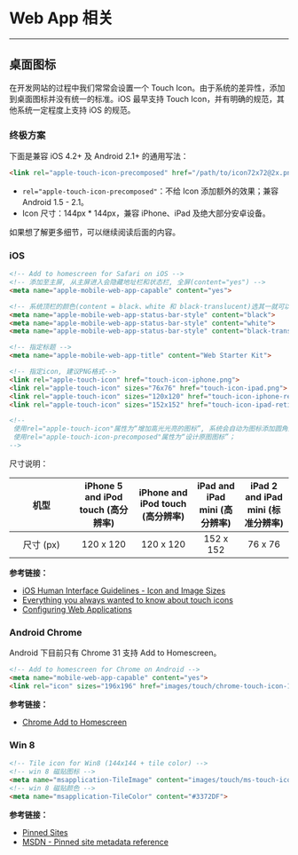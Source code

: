 # Web App 相关
---

## 桌面图标

在开发网站的过程中我们常常会设置一个 Touch Icon。由于系统的差异性，添加到桌面图标并没有统一的标准。iOS 最早支持 Touch Icon，并有明确的规范，其他系统一定程度上支持 iOS 的规范。

### 终极方案

下面是兼容 iOS 4.2+ 及 Android 2.1+ 的通用写法：

```html
<link rel="apple-touch-icon-precomposed" href="/path/to/icon72x72@2x.png">
```
- `rel="apple-touch-icon-precomposed"`：不给 Icon 添加额外的效果；兼容 Android 1.5 - 2.1。
- Icon 尺寸：144px * 144px，兼容 iPhone、iPad 及绝大部分安卓设备。

如果想了解更多细节，可以继续阅读后面的内容。

### iOS

```html
<!-- Add to homescreen for Safari on iOS -->
<!-- 添加至主屏, 从主屏进入会隐藏地址栏和状态栏, 全屏(content="yes") -->
<meta name="apple-mobile-web-app-capable" content="yes">

<!-- 系统顶栏的颜色(content = black、white 和 black-translucent)选其一就可以 -->
<meta name="apple-mobile-web-app-status-bar-style" content="black">
<meta name="apple-mobile-web-app-status-bar-style" content="white">
<meta name="apple-mobile-web-app-status-bar-style" content="black-translucent">

<!-- 指定标题 -->
<meta name="apple-mobile-web-app-title" content="Web Starter Kit">

<!-- 指定icon, 建议PNG格式-->
<link rel="apple-touch-icon" href="touch-icon-iphone.png">
<link rel="apple-touch-icon" sizes="76x76" href="touch-icon-ipad.png">
<link rel="apple-touch-icon" sizes="120x120" href="touch-icon-iphone-retina.png">
<link rel="apple-touch-icon" sizes="152x152" href="touch-icon-ipad-retina.png">

<!--
 使用rel="apple-touch-icon"属性为“增加高光光亮的图标”, 系统会自动为图标添加圆角及高光；
 使用rel="apple-touch-icon-precomposed"属性为“设计原图图标”；
-->
```
尺寸说明：

<table class="am-table am-table-bd am-table-striped" style="text-align: center;">
  <thead style="text-align: center;">
  <tr>
    <th style="width:100px; text-align: center">机型</th>
    <th>iPhone 5 and iPod touch (高分辨率)</th>
    <th>iPhone and iPod touch (高分辨率)</th>
    <th>iPad and iPad mini (高分辨率)</th>
    <th>iPad 2 and iPad mini (标准分辨率)</th>
  </tr>
  </thead>
  <tbody>
  <tr>
    <td>尺寸 (px)</td>
    <td>120 x 120</td>
    <td>120 x 120</td>
    <td>152 x 152</td>
    <td>76 x 76</td>
  </tr>
  </tbody>
</table>

__参考链接：__

- [iOS Human Interface Guidelines - Icon and Image Sizes
](https://developer.apple.com/library/ios/documentation/UserExperience/Conceptual/MobileHIG/IconMatrix.html)
- [Everything you always wanted to know about touch icons](http://mathiasbynens.be/notes/touch-icons)
- [Configuring Web Applications](https://developer.apple.com/library/ios/documentation/AppleApplications/Reference/SafariWebContent/ConfiguringWebApplications/ConfiguringWebApplications.html)

### Android Chrome

Android 下目前只有 Chrome 31 支持 Add to Homescreen。

```html
<!-- Add to homescreen for Chrome on Android -->
<meta name="mobile-web-app-capable" content="yes">
<link rel="icon" sizes="196x196" href="images/touch/chrome-touch-icon-196x196.png">
```

__参考链接：__

- [Chrome Add to Homescreen](https://developer.chrome.com/multidevice/android/installtohomescreen)

### Win 8

```html
<!-- Tile icon for Win8 (144x144 + tile color) -->
<!-- win 8 磁贴图标 -->
<meta name="msapplication-TileImage" content="images/touch/ms-touch-icon-144x144-precomposed.png">
<!-- win 8 磁贴颜色 -->
<meta name="msapplication-TileColor" content="#3372DF">
```

__参考链接：__

- [Pinned Sites][pinedsites]
- [MSDN - Pinned site metadata reference][msdn-pin]

[pinedsites]:http://msdn.microsoft.com/en-us/library/ie/hh772707(v=vs.85).aspx
[msdn-pin]:http://msdn.microsoft.com/zh-cn/library/ie/dn255024(v=vs.85).aspx